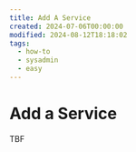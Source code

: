 ```yaml
---
title: Add A Service
created: 2024-07-06T00:00:00
modified: 2024-08-12T18:18:02
tags:
  - how-to
  - sysadmin
  - easy
---
```


# Add a Service

TBF
